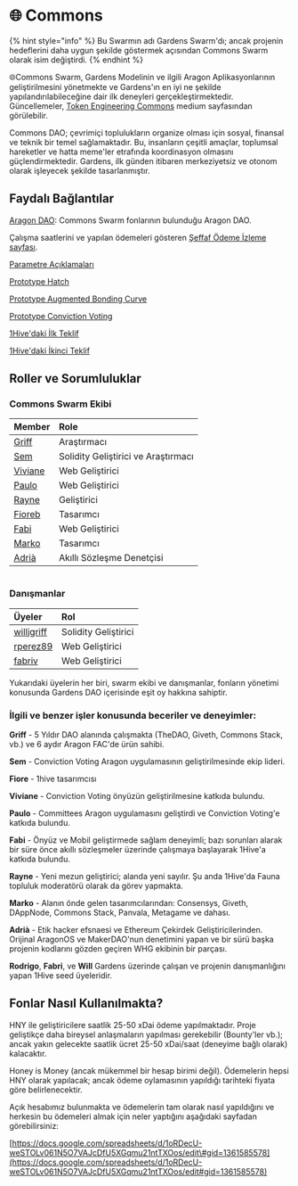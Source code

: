 # 🌐 Commons

{% hint style="info" %}
Bu Swarmın adı Gardens Swarm'dı; ancak projenin hedeflerini daha uygun şekilde göstermek açısından Commons Swarm olarak isim değiştirdi.
{% endhint %}

🌐Commons Swarm, Gardens Modelinin ve ilgili Aragon Aplikasyonlarının geliştirilmesini yönetmekte ve Gardens'ın en iyi ne şekilde yapılandırılabileceğine dair ilk deneyleri gerçekleştirmektedir. Güncellemeler, [Token Engineering Commons](https://tecommons.medium.com/) medium sayfasından görülebilir.

Commons DAO; çevrimiçi toplulukların organize olması için sosyal, finansal ve teknik bir temel sağlamaktadır. Bu, insanların çeşitli amaçlar, toplumsal hareketler ve hatta meme'ler etrafında koordinasyon olmasını güçlendirmektedir. Gardens, ilk günden itibaren merkeziyetsiz ve otonom olarak işleyecek şekilde tasarlanmıştır.

## Faydalı Bağlantılar

[Aragon DAO](https://aragon.1hive.org/#/gardensswarm/): Commons Swarm fonlarının bulunduğu Aragon DAO.

Çalışma saatlerini ve yapılan ödemeleri gösteren [Şeffaf Ödeme İzleme sayfası](https://docs.google.com/spreadsheets/d/1oRDecU-weSTOLv061N5O7VAJcDfU5XGqmu21ntTXOos/edit#gid=1361585578).

[Parametre Açıklamaları](https://forum.tecommons.org/c/Defi-legos-and-how-they-work-together/9)

[Prototype Hatch](https://hatch.tecommons.org/)

[Prototype Augmented Bonding Curve](https://convert.tecommons.org/)

[Prototype Conviction Voting ](https://gov.tecommons.org/#/)

[1Hive'daki İlk Teklif](https://forum.1hive.org/t/bootstrapping-the-1hive-gardens-swarm-dao/1159)

[1Hive'daki İkinci Teklif](https://forum.1hive.org/t/continued-progress-on-the-gardens-swarm/1782)

## Roller ve Sorumluluklar

### Commons Swarm Ekibi

| Member | Role |
| :--- | :--- |
| [Griff](https://github.com/griffgreen) | Araştırmacı |
| [Sem](https://github.com/sembrestels) | Solidity Geliştirici ve Araştırmacı |
| [Viviane](https://github.com/vivianedias) | Web Geliştirici |
| [Paulo](https://github.com/pjcolombo) | Web Geliştirici |
| [Rayne](https://github.com/anthonyoliai) | Geliştirici |
| [Fioreb](https://forum.1hive.org/u/fioreb) | Tasarımcı |
| [Fabi](https://github.com/famole/) | Web Geliştirici |
| [Marko](https://github.com/markoprljic) | Tasarımcı |
| [Adrià](https://adria0.github.io/cv/) | Akıllı Sözleşme Denetçisi |

|  |
| :--- |


### Danışmanlar

| Üyeler | Rol |
| :--- | :--- |
| [willjgriff](https://github.com/willjgriff) | Solidity Geliştirici |
| [rperez89](https://github.com/rperez89) | Web Geliştirici |
| [fabriv](https://github.com/fabriziovigevani) | Web Geliştirici |

Yukarıdaki üyelerin her biri, swarm ekibi ve danışmanlar, fonların yönetimi konusunda Gardens DAO içerisinde eşit oy hakkına sahiptir.

### İlgili ve benzer işler konusunda beceriler ve deneyimler:

**Griff** - 5 Yıldır DAO alanında çalışmakta \(TheDAO, Giveth, Commons Stack, vb.\) ve 6 aydır Aragon FAC'de ürün sahibi.

**Sem** - Conviction Voting Aragon uygulamasının geliştirilmesinde ekip lideri.

**Fiore** - 1hive tasarımcısı

**Viviane** - Conviction Voting önyüzün geliştirilmesine katkıda bulundu.

**Paulo** - Committees Aragon uygulamasını geliştirdi ve Conviction Voting'e katkıda bulundu.

**Fabi** - Önyüz ve Mobil geliştirmede sağlam deneyimli; bazı sorunları alarak bir süre önce akıllı sözleşmeler üzerinde çalışmaya başlayarak 1Hive'a katkıda bulundu.

**Rayne** - Yeni mezun geliştirici; alanda yeni sayılır. Şu anda 1Hive'da Fauna topluluk moderatörü olarak da görev yapmakta.

**Marko** - Alanın önde gelen tasarımcılarından: Consensys, Giveth, DAppNode, Commons Stack, Panvala, Metagame ve dahası.

**Adrià** - Etik hacker efsnaesi ve Ethereum Çekirdek Geliştiricilerinden. Orijinal AragonOS ve MakerDAO'nun denetimini yapan ve bir sürü başka projenin kodlarını gözden geçiren WHG ekibinin bir parçası.

**Rodrigo**, **Fabri**, ve **Will** Gardens üzerinde çalışan ve projenin danışmanlığını yapan 1Hive seed üyeleridir.

## Fonlar Nasıl Kullanılmakta?

HNY ile geliştiricilere saatlik 25-50 xDai ödeme yapılmaktadır. Proje geliştikçe daha bireysel anlaşmaların yapılması gerekebilir \(Bounty'ler vb.\); ancak yakın gelecekte saatlik ücret 25-50 xDai/saat \(deneyime bağlı olarak\) kalacaktır.

Honey is Money \(ancak mükemmel bir hesap birimi değil\). Ödemelerin hepsi HNY olarak yapılacak; ancak ödeme oylamasının yapıldığı tarihteki fiyata göre belirlenecektir.

Açık hesabımız bulunmakta ve ödemelerin tam olarak nasıl yapıldığını ve herkesin bu ödemeleri almak için neler yaptığını aşağıdaki sayfadan görebilirsiniz:

[https://docs.google.com/spreadsheets/d/1oRDecU-weSTOLv061N5O7VAJcDfU5XGqmu21ntTXOos/edit\#gid=1361585578](https://docs.google.com/spreadsheets/d/1oRDecU-weSTOLv061N5O7VAJcDfU5XGqmu21ntTXOos/edit#gid=1361585578)

